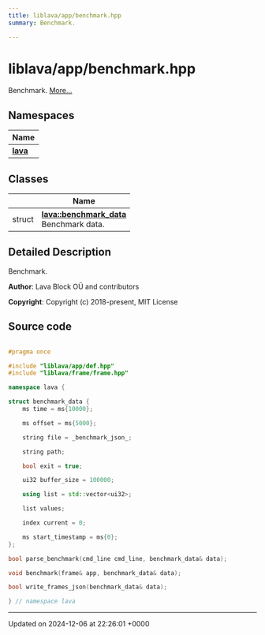 ```yaml
---
title: liblava/app/benchmark.hpp
summary: Benchmark. 

---
```


# liblava/app/benchmark.hpp

Benchmark.  [More...](#detailed-description)

## Namespaces

| Name           |
| -------------- |
| **[lava](/_doxybook/Namespaces/namespacelava.md)**  |

## Classes

|                | Name           |
| -------------- | -------------- |
| struct | **[lava::benchmark_data](/_doxybook/Classes/structlava_1_1benchmark__data.md)** <br>Benchmark data.  |

## Detailed Description

Benchmark. 

**Author**: Lava Block OÜ and contributors 

**Copyright**: Copyright (c) 2018-present, MIT License 



## Source code

```cpp

#pragma once

#include "liblava/app/def.hpp"
#include "liblava/frame/frame.hpp"

namespace lava {

struct benchmark_data {
    ms time = ms{10000};

    ms offset = ms{5000};

    string file = _benchmark_json_;

    string path;

    bool exit = true;

    ui32 buffer_size = 100000;

    using list = std::vector<ui32>;

    list values;

    index current = 0;

    ms start_timestamp = ms{0};
};

bool parse_benchmark(cmd_line cmd_line, benchmark_data& data);

void benchmark(frame& app, benchmark_data& data);

bool write_frames_json(benchmark_data& data);

} // namespace lava
```


-------------------------------

Updated on 2024-12-06 at 22:26:01 +0000
